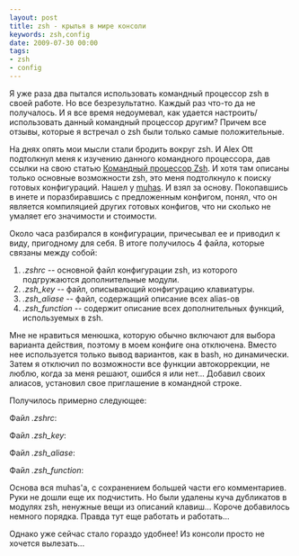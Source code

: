 ```yaml
---
layout: post
title: zsh - крылья в мире консоли
keywords: zsh,config
date: 2009-07-30 00:00
tags:
- zsh
- config
---
```

Я уже раза два пытался использовать командный процессор zsh в своей работе. Но все безрезультатно. Каждый раз что-то да не получалось. И я все время недоумевал, как удается настроить/использовать данный командный процессор другим? Причем все отзывы, которые я встречал о zsh были только самые положительные.

На днях опять мои мысли стали бродить вокруг zsh. И Alex Ott подтолкнул меня к изучению
данного командного процессора, дав ссылки на свою статью <a href="http://xtalk.msk.su/~ott/ru/writings/zsh/Zsh-article.ru.html" rel="nofollow">Командный процессор Zsh</a>. И хотя там описаны только основные возможности zsh, это меня подтолкнуло к поиску готовых конфигураций. Нашел у <a href="http://muhas.ru/?p=55" rel="nofollow">muhas</a>. И взял за основу. Покопавшись в инете и поразбиравшись с предложенным конфигом, понял, что он является компиляцией других готовых конфигов, что ни сколько не умаляет его значимости и стоимости.

Около часа разбирался в конфигурации, причесывал ее и приводил к виду, пригодному для себя. В итоге получилось 4 файла, которые связаны между собой:
<ol>
	<li><em>.zshrc</em> -- основной файл конфигурации zsh, из которого подгружаются дополнительные модули.</li>
	<li><em>.zsh_key</em> -- файл, описывающий конфигурацию клавиатуры.</li>
	<li><em>.zsh_aliase</em> -- файл, содержащий описание всех alias-ов</li>
	<li><em>.zsh_function</em> -- содержит описание всех дополнительных функций, используемых в zsh.</li>
</ol>
Мне не нравиться менюшка, которую обычно включают для выбора варианта действия, поэтому в моем конфиге она отключена. Вместо нее используется только вывод вариантов, как в bash, но динамически. Затем я отключил по возможности все функции автокоррекции, не люблю, когда за меня решают, ошибся я или нет... Добавил своих алиасов, установил свое приглашение в командной строке.

Получилось примерно следующее:

Файл <em>.zshrc</em>:

<script src="https://gist.github.com/1004961.js"> </script>

Файл <em>.zsh_key</em>:

<script src="https://gist.github.com/1004964.js"> </script>

Файл <em>.zsh_aliase</em>:

<script src="https://gist.github.com/1004967.js"> </script><script src="https://gist.github.com/1004967.js"> </script>

Файл <em>.zsh_function</em>:

<script src="https://gist.github.com/1004971.js"> </script>

Основа вся muhas'а, с сохранением большей части его комментариев. Руки не дошли еще их подчистить. Но были удалены куча дубликатов в модулях zsh, ненужные вещи из описаний клавиш... Короче добавилось немного порядка. Правда тут еще работать и работать...

Однако уже сейчас стало гораздо удобнее! Из консоли просто не хочется вылезать...
